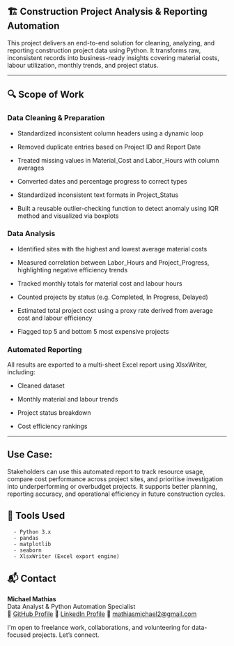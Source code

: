 ## 🏗️ Construction Project Analysis & Reporting Automation

This project delivers an end-to-end solution for cleaning, analyzing, and reporting construction project data using Python. It transforms raw, inconsistent records into business-ready insights covering material costs, labour utilization, monthly trends, and project status.

---

## 🔍 Scope of Work

### Data Cleaning & Preparation

- Standardized inconsistent column headers using a dynamic loop

- Removed duplicate entries based on Project ID and Report Date

- Treated missing values in Material_Cost and Labor_Hours with column averages

- Converted dates and percentage progress to correct types

- Standardized inconsistent text formats in Project_Status

- Built a reusable outlier-checking function  to detect anomaly using IQR method and visualized via boxplots


### Data Analysis

- Identified sites with the highest and lowest average material costs

- Measured correlation between Labor_Hours and Project_Progress, highlighting negative efficiency trends

- Tracked monthly totals for material cost and labour hours

- Counted projects by status (e.g. Completed, In Progress, Delayed)

- Estimated total project cost using a proxy rate derived from average cost and labour efficiency

- Flagged top 5 and bottom 5 most expensive projects


### Automated Reporting

All results are exported to a multi-sheet Excel report using XlsxWriter, including:

- Cleaned dataset

- Monthly material and labour trends

- Project status breakdown

- Cost efficiency rankings

---

## Use Case:

Stakeholders can use this automated report to track resource usage, compare cost performance across project sites, and prioritise investigation into underperforming or overbudget projects. It supports better planning, reporting accuracy, and operational efficiency in future construction cycles.

## 🧰 Tools Used

      - Python 3.x
      - pandas
      - matplotlib
      - seaborn
      - XlsxWriter (Excel export engine)


## 📬 Contact

**Michael Mathias**  
Data Analyst & Python Automation Specialist  
🔗 [GitHub Profile](https://github.com/chi-matty)
🔗 [LinkedIn Profile](https://www.linkedin.com/in/michael-matty)
📧 mathiasmichael2@gmail.com

I'm open to freelance work, collaborations, and volunteering for data-focused projects. Let’s connect.
